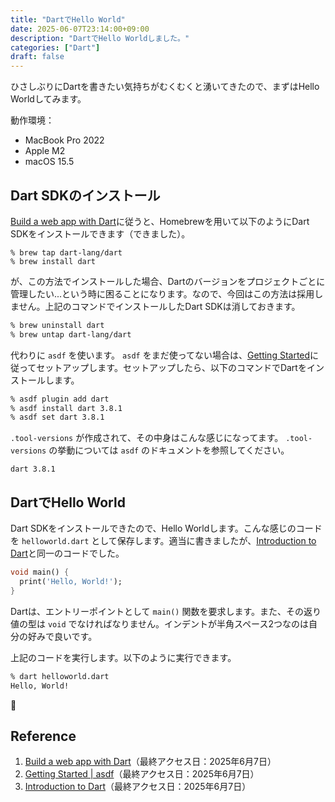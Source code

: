 ```yaml
---
title: "DartでHello World"
date: 2025-06-07T23:14:00+09:00
description: "DartでHello Worldしました。"
categories: ["Dart"]
draft: false
---
```


ひさしぶりにDartを書きたい気持ちがむくむくと湧いてきたので、まずはHello Worldしてみます。

動作環境：
- MacBook Pro 2022
- Apple M2
- macOS 15.5

## Dart SDKのインストール

[Build a web app with Dart](https://dart.dev/web/get-started)に従うと、Homebrewを用いて以下のようにDart SDKをインストールできます（できました）。

```
% brew tap dart-lang/dart
% brew install dart
```

が、この方法でインストールした場合、Dartのバージョンをプロジェクトごとに管理したい...という時に困ることになります。なので、今回はこの方法は採用しません。上記のコマンドでインストールしたDart SDKは消しておきます。

```bash
% brew uninstall dart
% brew untap dart-lang/dart
```

代わりに `asdf` を使います。 `asdf` をまだ使ってない場合は、[Getting Started](https://asdf-vm.com/guide/getting-started.html)に従ってセットアップします。セットアップしたら、以下のコマンドでDartをインストールします。

```bash
% asdf plugin add dart
% asdf install dart 3.8.1
% asdf set dart 3.8.1
```

`.tool-versions` が作成されて、その中身はこんな感じになってます。 `.tool-versions` の挙動については `asdf` のドキュメントを参照してください。

```
dart 3.8.1
```

## DartでHello World

Dart SDKをインストールできたので、Hello Worldします。こんな感じのコードを `helloworld.dart` として保存します。適当に書きましたが、[Introduction to Dart](https://dart.dev/language)と同一のコードでした。

```dart
void main() {
  print('Hello, World!');
}
```

Dartは、エントリーポイントとして `main()` 関数を要求します。また、その返り値の型は `void` でなければなりません。インデントが半角スペース2つなのは自分の好みで良いです。

上記のコードを実行します。以下のように実行できます。

```bash
% dart helloworld.dart
Hello, World!
```

🎉

## Reference

1. [Build a web app with Dart](https://dart.dev/web/get-started)（最終アクセス日：2025年6月7日）
2. [Getting Started | asdf](https://asdf-vm.com/guide/getting-started.html)（最終アクセス日：2025年6月7日）
3. [Introduction to Dart](https://dart.dev/language)（最終アクセス日：2025年6月7日）
